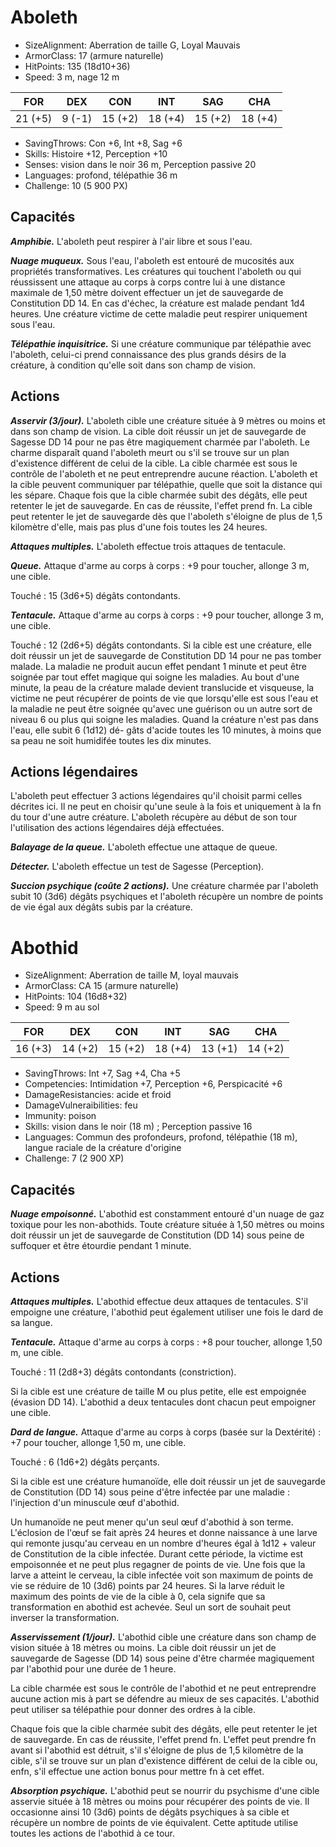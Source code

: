 # Aboleth
- SizeAlignment: Aberration de taille G, Loyal Mauvais
- ArmorClass: 17 (armure naturelle)
- HitPoints: 135 (18d10+36)
- Speed: 3 m, nage 12 m

|  FOR  |  DEX  |  CON  |  INT  |  SAG  |  CHA  |
| ---   | ---   | ---   | ---   | ---   | ---   |
|21 (+5)| 9 (-1)|15 (+2)|18 (+4)|15 (+2)|18 (+4)|

- SavingThrows: Con +6, Int +8, Sag +6
- Skills: Histoire +12, Perception +10
- Senses: vision dans le noir 36 m, Perception passive 20
- Languages: profond, télépathie 36 m
- Challenge: 10 (5 900 PX)

## Capacités

**_Amphibie._** L'aboleth peut respirer à l'air libre et sous l'eau.

**_Nuage muqueux._** Sous l'eau, l'aboleth est entouré de mucosités aux propriétés transformatives. Les créatures qui touchent l'aboleth ou qui réussissent une attaque au corps à corps contre lui à une distance maximale de 1,50 mètre doivent effectuer un jet de sauvegarde de Constitution DD 14. En cas d'échec, la créature est malade pendant 1d4 heures. Une créature victime de cette maladie peut respirer uniquement sous l'eau.

**_Télépathie inquisitrice._** Si une créature communique par télépathie avec l'aboleth, celui-ci prend connaissance des plus grands désirs de la créature, à condition qu'elle soit dans son champ de vision.

## Actions

**_Asservir (3/jour)._** L'aboleth cible une créature située à 9 mètres ou moins et dans son champ de vision. La cible doit réussir un jet de sauvegarde de Sagesse DD 14 pour ne pas être magiquement charmée par l'aboleth. Le charme disparaît quand l'aboleth meurt ou s'il se trouve sur un plan d'existence différent de celui de la cible. La cible charmée est sous le contrôle de l'aboleth et ne peut entreprendre aucune réaction. L'aboleth et la cible peuvent communiquer par télépathie, quelle que soit la distance qui les sépare. Chaque fois que la cible charmée subit des dégâts, elle peut retenter le jet de sauvegarde. En cas de réussite, l'effet prend fn. La cible peut retenter le jet de sauvegarde dès que l'aboleth s'éloigne de plus de 1,5 kilomètre d'elle, mais pas plus d'une fois toutes les 24 heures.

**_Attaques multiples._** L'aboleth effectue trois attaques de tentacule.

**_Queue._** Attaque d'arme au corps à corps : +9 pour toucher, allonge 3 m, une cible.

Touché : 15 (3d6+5) dégâts contondants.

**_Tentacule._** Attaque d'arme au corps à corps : +9 pour toucher, allonge 3 m, une cible.

Touché : 12 (2d6+5) dégâts contondants. Si la cible est une créature, elle doit réussir un jet de sauvegarde de Constitution DD 14 pour ne pas tomber malade. La maladie ne produit aucun effet pendant 1 minute et peut être soignée par tout effet magique qui soigne les maladies. Au bout d'une minute, la peau de la créature malade devient translucide et visqueuse, la victime ne peut récupérer de points de vie que lorsqu'elle est sous l'eau et la maladie ne peut être soignée qu'avec une guérison ou un autre sort de niveau 6 ou plus qui soigne les maladies. Quand la créature n'est pas dans l'eau, elle subit 6 (1d12) dé- gâts d'acide toutes les 10 minutes, à moins que sa peau ne soit humidifée toutes les dix minutes.

## Actions légendaires

L'aboleth peut effectuer 3 actions légendaires qu'il choisit parmi celles décrites ici. Il ne peut en choisir qu'une seule à la fois et uniquement à la fn du tour d'une autre créature. L'aboleth récupère au début de son tour l'utilisation des actions légendaires déjà effectuées.

**_Balayage de la queue._** L'aboleth effectue une attaque de queue.

**_Détecter._** L'aboleth effectue un test de Sagesse (Perception).

**_Succion psychique (coûte 2 actions)._** Une créature charmée par l'aboleth subit 10 (3d6) dégâts psychiques et l'aboleth récupère un nombre de points de vie égal aux dégâts subis par la créature.


# Abothid
- SizeAlignment: Aberration de taille M, loyal mauvais
- ArmorClass: CA 15 (armure naturelle)
- HitPoints: 104 (16d8+32)
- Speed: 9 m au sol

|  FOR  |  DEX  |  CON  |  INT  |  SAG  |  CHA  |
| ---   | ---   | ---   | ---   | ---   | ---   |
|16 (+3)|14 (+2)|15 (+2)|18 (+4)|13 (+1)|14 (+2)|

- SavingThrows: Int +7, Sag +4, Cha +5
- Competencies: Intimidation +7, Perception +6, Perspicacité +6
- DamageResistancies: acide et froid
- DamageVulneraibilities: feu
- Immunity: poison
- Skills: vision dans le noir (18 m) ; Perception passive 16
- Languages: Commun des profondeurs, profond, télépathie (18 m), langue raciale de la créature d'origine
- Challenge: 7 (2 900 XP)

## Capacités

**_Nuage empoisonné._** L'abothid est constamment entouré d'un nuage de gaz toxique pour les non-abothids. Toute créature située à 1,50 mètres ou moins doit réussir un jet de sauvegarde de Constitution (DD 14) sous peine de suffoquer et être étourdie pendant 1 minute.

## Actions

**_Attaques multiples._** L'abothid effectue deux attaques de tentacules. S'il empoigne une créature, l'abothid peut également utiliser une fois le dard de sa langue.

**_Tentacule._** Attaque d'arme au corps à corps : +8 pour toucher, allonge 1,50 m, une cible.

Touché : 11 (2d8+3) dégâts contondants (constriction).

Si la cible est une créature de taille M ou plus petite, elle est empoignée (évasion DD 14). L'abothid a deux tentacules dont chacun peut empoigner une cible.

**_Dard de langue._** Attaque d'arme au corps à corps (basée sur la Dextérité) : +7 pour toucher, allonge 1,50 m, une cible. 

Touché : 6 (1d6+2) dégâts perçants.

Si la cible est une créature humanoïde, elle doit réussir un jet de sauvegarde de Constitution (DD 14) sous peine d'être infectée par une maladie : l'injection d'un minuscule œuf d'abothid.

Un humanoïde ne peut mener qu'un seul œuf d'abothid à son terme. L'éclosion de l'œuf se fait après 24 heures et donne naissance à une larve qui remonte jusqu'au cerveau en un nombre d'heures égal à 1d12 + valeur de Constitution de la cible infectée. Durant cette période, la victime est empoisonnée et ne peut plus regagner de points de vie. Une fois que la larve a atteint le cerveau, la cible infectée voit son maximum de points de vie se réduire de 10 (3d6) points par 24 heures. Si la larve réduit le maximum des points de vie de la cible à 0, cela signife que sa transformation en abothid est achevée. Seul un sort de souhait peut inverser la transformation.

**_Asservissement (1/jour)._** L'abothid cible une créature dans son champ de vision située à 18 mètres ou moins. La cible doit réussir un jet de sauvegarde de Sagesse (DD 14) sous peine d'être charmée magiquement par l'abothid pour une durée de 1 heure.

La cible charmée est sous le contrôle de l'abothid et ne peut entreprendre aucune action mis à part se défendre au mieux de ses capacités. L'abothid peut utiliser sa télépathie pour donner des ordres à la cible.

Chaque fois que la cible charmée subit des dégâts, elle peut retenter le jet de sauvegarde. En cas de réussite, l'effet prend fn. L'effet peut prendre fn avant si l'abothid est détruit, s'il s'éloigne de plus de 1,5 kilomètre de la cible, s'il se trouve sur un plan d'existence différent de celui de la cible ou, enfn, s'il effectue une action bonus pour mettre fn à cet effet.

**_Absorption psychique._** L'abothid peut se nourrir du psychisme d'une cible asservie située à 18 mètres ou moins pour récupérer des points de vie. Il occasionne ainsi 10 (3d6) points de dégâts psychiques à sa cible et récupère un nombre de points de vie équivalent. Cette aptitude utilise toutes les actions de l'abothid à ce tour.
